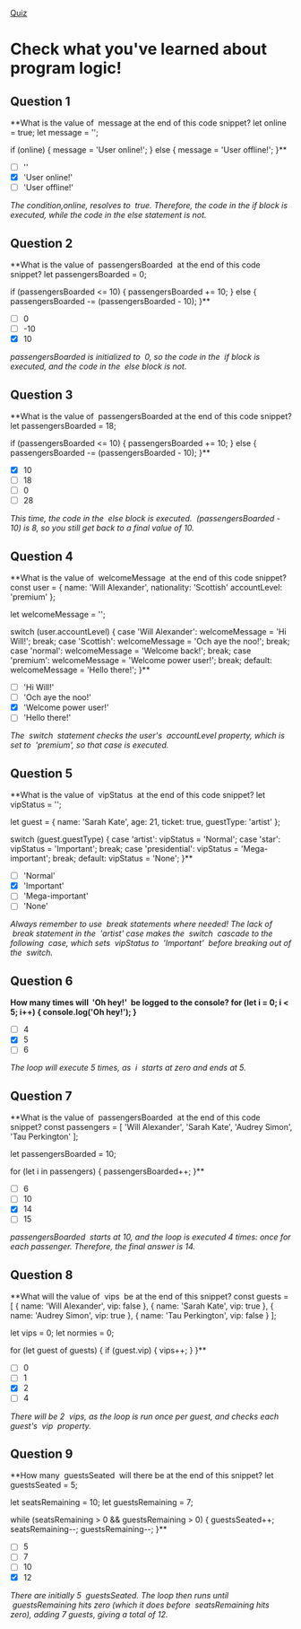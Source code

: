 [Quiz](https://openclassrooms.com/en/courses/5664271-learn-programming-with-javascript/exercises/3352)
# Check what you've learned about program logic!

## Question 1
**What is the value of  message at the end of this code snippet?
let online = true;
let message = '';

if (online) {
    message = 'User online!';
} else {
    message = 'User offline!';
}**
- [ ] ''
- [x] 'User online!'
- [ ] 'User offline!'

_The condition,online, resolves to  true. Therefore, the code in the if block is executed, while the code in the else statement is not._

## Question 2
**What is the value of  passengersBoarded  at the end of this code snippet?
let passengersBoarded = 0;

if (passengersBoarded &lt;= 10) {
    passengersBoarded += 10;
} else {
    passengersBoarded -= (passengersBoarded - 10);
}**
- [ ] 0
- [ ] -10
- [x] 10

_passengersBoarded is initialized to  0, so the code in the  if block is executed, and the code in the  else block is not._

## Question 3
**What is the value of  passengersBoarded at the end of this code snippet?
let passengersBoarded = 18;

if (passengersBoarded &lt;= 10) {
    passengersBoarded += 10;
} else {
    passengersBoarded -= (passengersBoarded - 10);
}**
- [x] 10
- [ ] 18
- [ ] 0
- [ ] 28

_This time, the code in the  else block is executed.  (passengersBoarded - 10) is 8, so you still get back to a final value of 10._

## Question 4
**What is the value of  welcomeMessage  at the end of this code snippet?
const user = {
    name: 'Will Alexander',
    nationality: 'Scottish'
    accountLevel: 'premium'
};

let welcomeMessage = '';

switch (user.accountLevel) {
    case 'Will Alexander':
        welcomeMessage = 'Hi Will!';
        break;
    case 'Scottish':
        welcomeMessage = 'Och aye the noo!';
        break;
    case 'normal':
        welcomeMessage = 'Welcome back!';
        break;
    case 'premium':
        welcomeMessage = 'Welcome power user!';
        break;
    default:
        welcomeMessage = 'Hello there!';
}**
- [ ] 'Hi Will!'
- [ ] 'Och aye the noo!'
- [x] 'Welcome power user!'
- [ ] 'Hello there!'

_The  switch  statement checks the user's  accountLevel property, which is set to  'premium', so that case is executed._

## Question 5
**What is the value of  vipStatus  at the end of this code snippet?
let vipStatus = '';

let guest = {
    name: 'Sarah Kate',
    age: 21,
    ticket: true,
    guestType: 'artist'
};

switch (guest.guestType) {
    case 'artist':
        vipStatus = 'Normal';
    case 'star':
        vipStatus = 'Important';
        break;
    case 'presidential':
        vipStatus = 'Mega-important';
        break;
    default:
        vipStatus = 'None';
}**
- [ ] 'Normal'
- [x] 'Important'
- [ ] 'Mega-important'
- [ ] 'None'

_Always remember to use  break statements where needed! The lack of  break statement in the  'artist' case makes the  switch  cascade to the following  case, which sets  vipStatus to  'Important'  before breaking out of the  switch._

## Question 6
**How many times will  'Oh hey!'  be logged to the console?
for (let i = 0; i &lt; 5; i++) {
    console.log('Oh hey!');
}**
- [ ] 4
- [x] 5
- [ ] 6

_The loop will execute 5 times, as  i  starts at zero and ends at 5._

## Question 7
**What is the value of  passengersBoarded  at the end of this code snippet?
const passengers = [
    'Will Alexander',
    'Sarah Kate',
    'Audrey Simon',
    'Tau Perkington'
];

let passengersBoarded = 10;

for (let i in passengers) {
    passengersBoarded++;
}**
- [ ] 6
- [ ] 10
- [x] 14
- [ ] 15

_passengersBoarded  starts at 10, and the loop is executed 4 times: once for each passenger. Therefore, the final answer is 14._

## Question 8
**What will the value of  vips  be at the end of this snippet?
const guests = [
    {
        name: 'Will Alexander',
        vip: false
    },
    {
        name: 'Sarah Kate',
        vip: true
    },
    {
        name: 'Audrey Simon',
        vip: true
    },
    {
        name: 'Tau Perkington',
        vip: false
    }
];

let vips = 0;
let normies = 0;

for (let guest of guests) {
    if (guest.vip) {
        vips++;
    }
}**
- [ ] 0
- [ ] 1
- [x] 2
- [ ] 4

_There will be 2  vips, as the loop is run once per guest, and checks each guest's  vip  property._

## Question 9
**How many  guestsSeated  will there be at the end of this snippet?
let guestsSeated = 5;

let seatsRemaining = 10;
let guestsRemaining = 7;

while (seatsRemaining &gt; 0 && guestsRemaining &gt; 0) {
    guestsSeated++;
    seatsRemaining--;
    guestsRemaining--;
}**
- [ ] 5
- [ ] 7
- [ ] 10
- [x] 12

_There are initially 5  guestsSeated. The loop then runs until  guestsRemaining hits zero (which it does before  seatsRemaining hits zero), adding 7 guests, giving a total of 12._